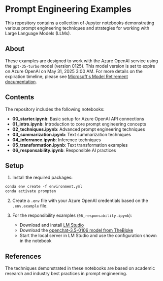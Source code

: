 # Prompt Engineering Examples

This repository contains a collection of Jupyter notebooks demonstrating various prompt engineering techniques and strategies for working with Large Language Models (LLMs).

## About

These examples are designed to work with the Azure OpenAI service using the `gpt-35-turbo` model (version 0125). This model version is set to expire on Azure OpenAI on May 31, 2025 3:00 AM. For more details on the expiration timeline, please see [Microsoft's Model Retirement documentation](https://learn.microsoft.com/en-us/azure/ai-services/openai/concepts/model-retirements).

## Contents

The repository includes the following notebooks:

- **00_starter.ipynb**: Basic setup for Azure OpenAI API connections
- **01_intro.ipynb**: Introduction to core prompt engineering concepts
- **02_techniques.ipynb**: Advanced prompt engineering techniques
- **03_summarization.ipynb**: Text summarization techniques
- **04_inferrance.ipynb**: Inference techniques
- **05_transformation.ipynb**: Text transformation examples
- **06_responsability.ipynb**: Responsible AI practices

## Setup

1. Install the required packages:

```ps
conda env create -f environment.yml
conda activate prompten
```

2. Create a `.env` file with your Azure OpenAI credentials based on the `.env.example` file.

3. For the responsibility examples (`06_responsability.ipynb`):
   - Download and install [LM Studio](https://lmstudio.ai/)
   - Download the [openchat-3.5-0106 model from TheBloke](https://model.lmstudio.ai/download/TheBloke/openchat-3.5-0106-GGUF)
   - Start the local server in LM Studio and use the configuration shown in the notebook

## References

The techniques demonstrated in these notebooks are based on academic research and industry best practices in prompt engineering.